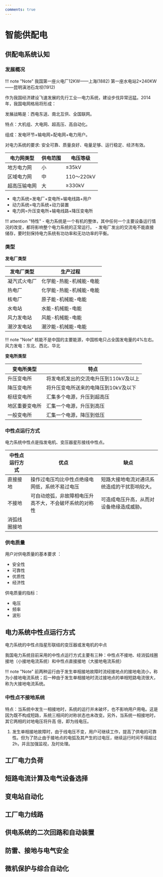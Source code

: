 ```yaml
---
comments: true
---
```


# 智能供配电

## 供配电系统认知

###  发展概况

!!! note "Note"
    我国第一座火电厂12KW——上海(1882)
    第一座水电站2×240KW——昆明滇池石龙坝(1912)

作为我国经济建设飞速发展的先行工业—电力系统，建设步伐异常迅猛。2014年，我国电网格局将形成：

发展战略是：西电东送、南北互供、全国联网。

特点：大机组、大电网、超高压、高自动化。

组成：发电环节+输电网+配电网+电力用户。

对电力系统的要求:
安全可靠、质量良好、电量足够、运行稳定、经济有效。

| 电力网类型 | 供电范围 | 电压等级 |
|------------|----------|----------|
| 地方电力网 | 小 | ≤35kV |
| 区域电力网 | 中 | 110～220kV |
| 超高压输电网 | 大 | ≥330kV |

- 电力系统=发电厂+变电所+输电线路+用户 
- 动力系统=电力系统+动力装置 
- 电力网=升压变电所+输电线路+降压变电所

!!! attention "特性"
    - 电力系统是一个有机的整体，其中任何一个主要设备运行情况的改变，都将影响整个电力系统的正常运行。
    - 发电厂发出的交流电不能直接储存，要时刻保持电力系统有功功率和无功功率的平衡。


### 类型

**发电厂类型**

| 发电厂类型 | 生产过程 |
|------------|----------|
| 凝汽式火电厂 | 化学能-热能-机械能-电能 |
| 热电厂 | 化学能-热能-机械能-电能 |
| 核电厂 | 原子能-机械能-电能 |
| 水电站 | 水能-机械能-电能 |
| 风力发电站 | 风能-机械能-电能 |
| 潮汐发电站 | 潮汐能-机械能-电能 |

!!! note "Note"
    核能不是中国的主要能源，中国核电只占全国发电量的4%左右。
    风力发电：东北、西北、华北

**变电所类型**

| 变电所类型 | 特点 |
|------------|----------|
| 升压变电所 | 将发电机发出的交流电升压到110kV及以上 |
| 降压变电所 | 将升压变电所送来的电降压到10kV及以下 |
| 枢纽变电所 | 汇集多个电源，升压到超高压 |
| 地区重要变电所 | 汇集一个电源，升压到高压 |
| 一般变电所 | 汇集一个电源，降压到低压 |

### 中性点运行方式

电力系统中性点是指发电机、变压器星形接线中性点。

| 中性点运行方式 | 优点 | 缺点 |
|------------|----------|----------|
| 直接接地 | 操作过电压均比中性点绝缘电网低，系统不易过电压 | 短路大接地电流对通讯系统造成的干扰影响较大。 |
| 不接地 | 可自动熄弧，非故障相电压升高不大，不会破坏系统的对称性 | 可造成电压升高，从而对设备绝缘造成威胁。 |
| 消弧线圈接地 |  |  |

### 供电质量

用户对供电质量的基本要求 ：
- 安全性
- 可靠性
- 优质性
- 经济性

供电质量的指标：
- 电压
- 频率
- 波形


## 电力系统中性点运行方式

电力系统的中性点指星形联结的变压器或发电机的中点

我国电力系统目前采用的中性点运行方式主要有三种：中性点不接地、经消弧线圈接地（小接地电流系统）和中性点直接接地（大接地电流系统）

!!! note "Note"
    前两种运行由于发生单相接地故障时流经接地点的接地电流小，称为小接地电流系统；后一种由于发生单相接地时流过接地点的单相短路电流很大，称为大接地电流系统。 

### 中性点不接地系统

特点：当系统中发生一相接地时，系统的运行并未破坏，也不影响用户用电。这是因为既不构成短路，系统三相间的对称状态也未改变。另外，当系统一相接地时，其它两相的对地电压将升高      倍，即为线电压。

1) 发生单相接地故障时，由于线电压不变，用户可继续工作，提高了供电的可靠性。但为了防止由于接地点的电弧及其产生的过电压，继续运行时间不得超过2h，并且加强监视，及时处理。



## 工厂电力负荷

## 短路电流计算及电气设备选择

## 变电站自动化

## 工厂电力线路

## 供电系统的二次回路和自动装置

## 防雷、接地与电气安全

## 微机保护与综合自动化
